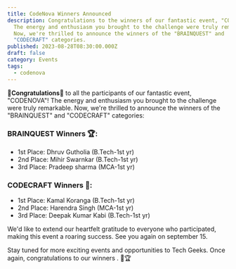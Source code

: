 ```yaml
---
title: CodeNova Winners Announced
description: Congratulations to the winners of our fantastic event, "CODENOVA"!
  The energy and enthusiasm you brought to the challenge were truly remarkable.
  Now, we're thrilled to announce the winners of the "BRAINQUEST" and
  "CODECRAFT" categories.
published: 2023-08-28T08:30:00.000Z
draft: false
category: Events
tags:
  - codenova
---
```


**🎉Congratulations🎉** to all the participants of our fantastic event,
"CODENOVA"! The energy and enthusiasm you brought to the challenge were truly
remarkable. Now, we're thrilled to announce the winners of the "BRAINQUEST" and
"CODECRAFT" categories:

### BRAINQUEST Winners 🏆:

- 1st Place: Dhruv Gutholia (B.Tech-1st yr)
- 2nd Place: Mihir Swarnkar (B.Tech-1st yr)
- 3rd Place: Pradeep sharma (MCA-1st yr)

### CODECRAFT Winners 🏅:

- 1st Place: Kamal Koranga (B.Tech-1st yr)
- 2nd Place: Harendra Singh (MCA-1st yr)
- 3rd Place: Deepak Kumar Kabi (B.Tech-1st yr)

We'd like to extend our heartfelt gratitude to everyone who participated, making
this event a roaring success. See you again on september 15.

Stay tuned for more exciting events and opportunities to Tech Geeks. Once again,
congratulations to our winners . 🌟🏆
